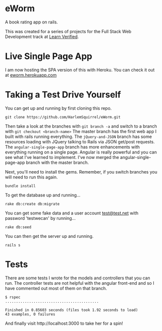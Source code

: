 # eWorm
A book rating app on rails.

This was created for a series of projects for the Full Stack Web Development track at [Learn Verified][learn-co].

# Live Single Page App
I am now hosting the SPA version of this with Heroku. You can check it out at [eworm.herokuapp.com](eworm.herokuapp.com)

# Taking a Test Drive Yourself
You can get up and running by first cloning this repo.
```
git clone https://github.com/HarlemSquirrel/eWorm.git
```
Then take a look at the branches with `git branch -a` and switch to a branch with `git checkout <branch-name>` The master branch has the first web app I built with rails running everything. The `jQuery-and-JSON` branch has some resources loading with JQuery talking to Rails via JSON get/post requests. The `angular-single-page-app` branch has more enhancements with everything running on a single page. Angular is really powerful and you can see what I've learned to implement. I've now merged the angular-single-page-app branch with the master branch. 

Next, you'll need to install the gems. Remember, if you switch branches you will need to run this again.
```
bundle install
```

To get the database up and running...
```
rake db:create db:migrate
```

You can get some fake data and a user account test@test.net with password 'testwecan' by running...
```
rake db:seed
```

You can then get the server up and running.
```
rails s
```

# Tests
There are some tests I wrote for the models and controllers that you can run. The controller tests are not helpful with the angular front-end and so I have commented out most of them on that branch.
```
$ rspec
...........................................

Finished in 0.85603 seconds (files took 1.92 seconds to load)
43 examples, 0 failures
```

And finally visit http://localhost:3000 to take her for a spin!

[learn-co]: http://learn.co
